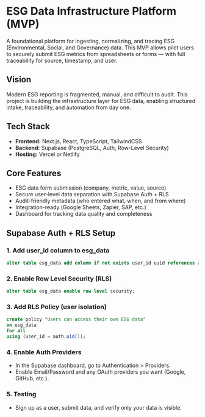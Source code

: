 # ESG Data Infrastructure Platform (MVP)

A foundational platform for ingesting, normalizing, and tracing ESG (Environmental, Social, and Governance) data. This MVP allows pilot users to securely submit ESG metrics from spreadsheets or forms — with full traceability for source, timestamp, and user.

## Vision

Modern ESG reporting is fragmented, manual, and difficult to audit. This project is building the infrastructure layer for ESG data, enabling structured intake, traceability, and automation from day one.

## Tech Stack

- **Frontend:** Next.js, React, TypeScript, TailwindCSS
- **Backend:** Supabase (PostgreSQL, Auth, Row-Level Security)
- **Hosting:** Vercel or Netlify

## Core Features

- ESG data form submission (company, metric, value, source)
- Secure user-level data separation with Supabase Auth + RLS
- Audit-friendly metadata (who entered what, when, and from where)
- Integration-ready (Google Sheets, Zapier, SAP, etc.)
- Dashboard for tracking data quality and completeness

## Supabase Auth + RLS Setup

### 1. Add user_id column to esg_data
```sql
alter table esg_data add column if not exists user_id uuid references auth.users(id);
```

### 2. Enable Row Level Security (RLS)
```sql
alter table esg_data enable row level security;
```

### 3. Add RLS Policy (user isolation)
```sql
create policy "Users can access their own ESG data"
on esg_data
for all
using (user_id = auth.uid());
```

### 4. Enable Auth Providers
- In the Supabase dashboard, go to Authentication > Providers.
- Enable Email/Password and any OAuth providers you want (Google, GitHub, etc.).

### 5. Testing
- Sign up as a user, submit data, and verify only your data is visible.
